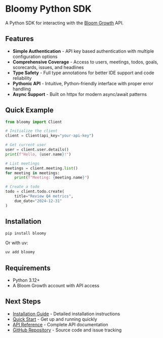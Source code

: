 # Bloomy Python SDK

A Python SDK for interacting with the [Bloom Growth](https://www.bloomgrowth.com/) API.

## Features

- **Simple Authentication** - API key based authentication with multiple configuration options
- **Comprehensive Coverage** - Access to users, meetings, todos, goals, scorecards, issues, and headlines
- **Type Safety** - Full type annotations for better IDE support and code reliability
- **Pythonic API** - Intuitive, Python-friendly interface with proper error handling
- **Async Support** - Built on httpx for modern async/await patterns

## Quick Example

```python
from bloomy import Client

# Initialize the client
client = Client(api_key="your-api-key")

# Get current user
user = client.user.details()
print(f"Hello, {user.name}!")

# List meetings
meetings = client.meeting.list()
for meeting in meetings:
    print(f"Meeting: {meeting.name}")

# Create a todo
todo = client.todo.create(
    title="Review Q4 metrics",
    due_date="2024-12-31"
)
```

## Installation

```bash
pip install bloomy
```

Or with uv:

```bash
uv add bloomy
```

## Requirements

- Python 3.12+
- A Bloom Growth account with API access

## Next Steps

- [Installation Guide](getting-started/installation.md) - Detailed installation instructions
- [Quick Start](getting-started/quickstart.md) - Get up and running quickly
- [API Reference](api/client.md) - Complete API documentation
- [GitHub Repository](https://github.com/yourusername/bloomy-python) - Source code and issue tracking